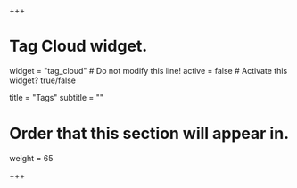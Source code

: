 +++
# Tag Cloud widget.
widget = "tag_cloud"  # Do not modify this line!
active = false # Activate this widget? true/false

title = "Tags"
subtitle = ""

# Order that this section will appear in.
weight = 65

+++
